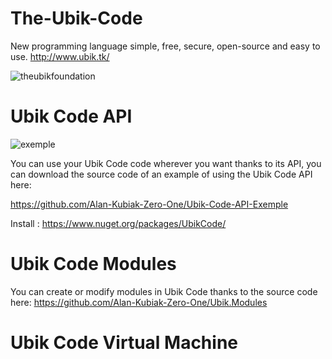 # The-Ubik-Code
New programming language simple, free, secure, open-source and easy to use.
http://www.ubik.tk/

![theubikfoundation](https://user-images.githubusercontent.com/48599437/103389307-65887880-4b0e-11eb-9c2e-a67a7e2eb7ca.png)

# Ubik Code API
![exemple](https://user-images.githubusercontent.com/48599437/103389670-9073cc00-4b10-11eb-9e39-27760e211261.png)

You can use your Ubik Code code wherever you want thanks to its API, you can download the source code of an example of using the Ubik Code API here:

https://github.com/Alan-Kubiak-Zero-One/Ubik-Code-API-Exemple

Install : https://www.nuget.org/packages/UbikCode/

# Ubik Code Modules
You can create or modify modules in Ubik Code thanks to the source code here:
https://github.com/Alan-Kubiak-Zero-One/Ubik.Modules

# Ubik Code Virtual Machine
